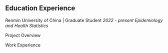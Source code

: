 
**Education Experience**
-------------------------------------------------------------------------------------
Renmin University of China | Graduate Student *2022 - present* 
*Epidemiology and Health Statistics*


Project Overview


Work Experience
